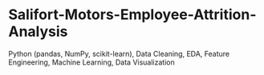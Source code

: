 # Salifort-Motors-Employee-Attrition-Analysis
Python (pandas, NumPy, scikit-learn), Data Cleaning, EDA, Feature Engineering, Machine Learning, Data Visualization
